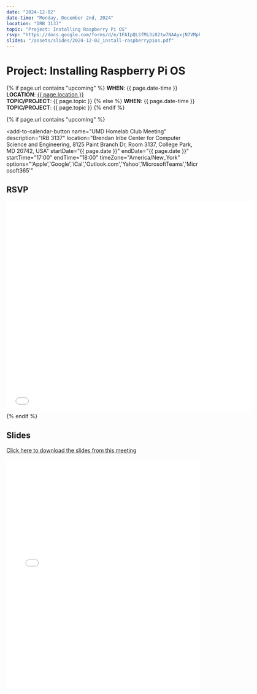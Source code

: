 ```yaml
---
date: "2024-12-02"
date-time: "Monday, December 2nd, 2024"
location: "IRB 3137"
topic: "Project: Installing Raspberry Pi OS"
rsvp: "https://docs.google.com/forms/d/e/1FAIpQLSfMi3i82tw7NAAyxjN7VMpkbVOcawKPqwSeYE9oda-DQnGzRw/viewform?embedded=true"
slides: "/assets/slides/2024-12-02_install-raspberrypios.pdf"
---
```


# Project: Installing Raspberry Pi OS

{% if page.url contains "upcoming" %}
**WHEN**: {{ page.date-time }}\
**LOCATION**: <a href="https://iribe.umd.edu/" target="_blank">{{ page.location }}</a>\
**TOPIC/PROJECT**: {{ page.topic }}
{% else %}
**WHEN**: {{ page.date-time }}\
**TOPIC/PROJECT**: {{ page.topic }}
{% endif %}

{% if page.url contains "upcoming" %}

<script src="https://cdn.jsdelivr.net/npm/add-to-calendar-button@2" async defer></script>

<add-to-calendar-button
name="UMD Homelab Club Meeting"
description="IRB 3137"
location="Brendan Iribe Center for Computer Science and Engineering, 8125 Paint Branch Dr, Room 3137, College Park, MD 20742, USA"
startDate="{{ page.date }}"
endDate="{{ page.date }}"
startTime="17:00"
endTime="18:00"
timeZone="America/New_York"
options="'Apple','Google','iCal','Outlook.com','Yahoo','MicrosoftTeams','Microsoft365'"

> </add-to-calendar-button>

## RSVP

<iframe src="{{ page.rsvp }}" width="640" height="551" frameborder="0" marginheight="0" marginwidth="0">Loading…</iframe>
{% endif %}

## Slides

<a href="{{ page.slides }}">Click here to download the slides from this meeting</a>

<iframe src="{{ page.slides }}" width="100%" height="600px" frameborder="0" marginheight="0" marginwidth="0">Loading…</iframe>
